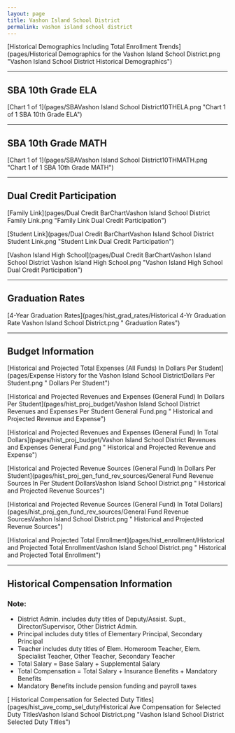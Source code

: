 ```yaml
---
layout: page
title: Vashon Island School District
permalink: vashon island school district
---
```



[Historical Demographics Including Total Enrollment Trends](pages/Historical Demographics for the Vashon Island School District.png "Vashon Island School District Historical Demographics")

___

## SBA 10th Grade ELA

[Chart 1 of 1](pages/SBAVashon Island School District10THELA.png "Chart 1 of 1 SBA 10th Grade ELA")


___

## SBA 10th Grade MATH

[Chart 1 of 1](pages/SBAVashon Island School District10THMATH.png "Chart 1 of 1 SBA 10th Grade MATH")


___

## Dual Credit Participation

[Family Link](pages/Dual Credit BarChartVashon Island School District Family Link.png "Family Link Dual Credit Participation")

[Student Link](pages/Dual Credit BarChartVashon Island School District Student Link.png "Student Link Dual Credit Participation")

[Vashon Island High School](pages/Dual Credit BarChartVashon Island School District Vashon Island High School.png "Vashon Island High School Dual Credit Participation")


___

## Graduation Rates

[4-Year Graduation Rates](pages/hist_grad_rates/Historical 4-Yr Graduation Rate Vashon Island School District.png " Graduation Rates")


___

## Budget Information

[Historical and Projected Total Expenses (All Funds) In Dollars Per Student](pages/Expense History for the Vashon Island School DistrictDollars Per Student.png " Dollars Per Student")

[Historical and Projected Revenues and Expenses (General Fund) In Dollars Per Student](pages/hist_proj_budget/Vashon Island School District Revenues and Expenses Per Student General Fund.png " Historical and Projected Revenue and Expense")

[Historical and Projected Revenues and Expenses (General Fund) In Total Dollars](pages/hist_proj_budget/Vashon Island School District Revenues and Expenses General Fund.png " Historical and Projected Revenue and Expense")

[Historical and Projected Revenue Sources (General Fund) In Dollars Per Student](pages/hist_proj_gen_fund_rev_sources/General Fund Revenue Sources In Per Student DollarsVashon Island School District.png " Historical and Projected Revenue Sources")

[Historical and Projected Revenue Sources (General Fund) In Total Dollars](pages/hist_proj_gen_fund_rev_sources/General Fund Revenue SourcesVashon Island School District.png " Historical and Projected Revenue Sources")

[Historical and Projected Total Enrollment](pages/hist_enrollment/Historical and Projected Total EnrollmentVashon Island School District.png " Historical and Projected Total Enrollment")


___

## Historical Compensation Information
### Note:
- District Admin. includes duty titles of Deputy/Assist. Supt., Director/Supervisor, Other District Admin.
- Principal includes duty titles of Elementary Principal, Secondary Principal
- Teacher includes duty titles of Elem. Homeroom Teacher, Elem. Specialist Teacher, Other Teacher, Secondary Teacher
- Total Salary = Base Salary + Supplemental Salary
- Total Compensation = Total Salary + Insurance Benefits + Mandatory Benefits
- Mandatory Benefits include pension funding and payroll taxes

[ Historical Compensation for Selected Duty Titles](pages/hist_ave_comp_sel_duty/Historical Ave Compensation for Selected Duty TitlesVashon Island School District.png "Vashon Island School District Selected Duty Titles")


